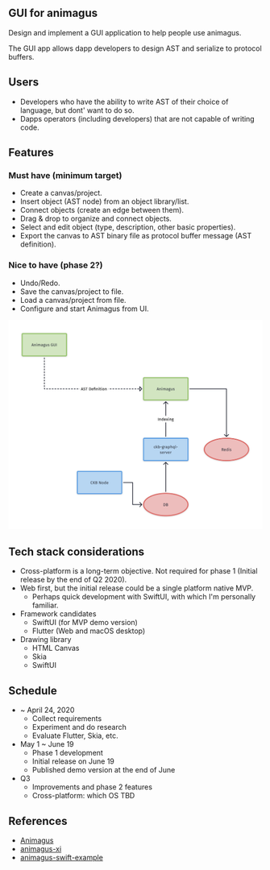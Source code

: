 GUI for animagus
--------------

Design and implement a GUI application to help people use animagus.

The GUI app allows dapp developers to design AST and serialize to protocol buffers.

## Users

* Developers who have the ability to write AST of their choice of language, but dont' want to do so.
* Dapps operators (including developers) that are not capable of writing code.

## Features

### Must have (minimum target)

* Create a canvas/project.
* Insert object (AST node) from an object library/list.
* Connect objects (create an edge between them).
* Drag & drop to organize and connect objects.
* Select and edit object (type, description, other basic properties).
* Export the canvas to AST binary file as protocol buffer message (AST definition).

### Nice to have (phase 2?)

* Undo/Redo.
* Save the canvas/project to file.
* Load a canvas/project from file.
* Configure and start Animagus from UI.

![](images/animagus.png)

## Tech stack considerations

* Cross-platform is a long-term objective. Not required for phase 1 (Initial release by the end of Q2 2020).
* Web first, but the initial release could be a single platform native MVP.
  - Perhaps quick development with SwiftUI, with which I'm personally familiar.
* Framework candidates
  - SwiftUI (for MVP demo version)
  - Flutter (Web and macOS desktop)
* Drawing library
  - HTML Canvas
  - Skia
  - SwiftUI

## Schedule

  * ~ April 24, 2020
    - Collect requirements
    - Experiment and do research
    - Evaluate Flutter, Skia, etc.
  * May 1 ~ June 19
    - Phase 1 development
    - Initial release on June 19
    - Published demo version at the end of June
  * Q3
    - Improvements and phase 2 features
    - Cross-platform: which OS TBD

## References

* [Animagus](https://github.com/xxuejie/animagus)
* [animagus-xi](https://github.com/doitian/animagus-xi)
* [animagus-swift-example](https://github.com/ashchan/animagus-swift-example)